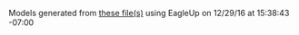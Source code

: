 Models generated from [these file(s)](https://raw.github.com/sparkfun/Low_Current_Sensor_Breakout-ACS712/e3eb53142b669611a43727dfc4fdd3435dd53f3d/Hardware/SparkFun_ACS712LowCurrentSensorBoard.brd) using EagleUp on 12/29/16 at 15:38:43 -07:00
